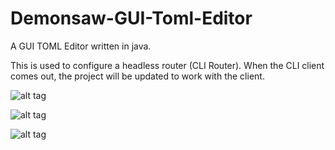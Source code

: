 # Demonsaw-GUI-Toml-Editor
A GUI TOML Editor written in java.

This is used to configure a headless router (CLI Router). When the CLI client comes out, the project will be updated to work with the client.


![alt tag](http://imgur.com/a/tCY4j)

![alt tag](http://imgur.com/a/7qyPc)

![alt tag](http://imgur.com/lIhv2TC)

